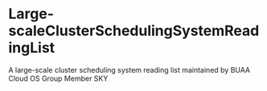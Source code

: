 # Large-scaleClusterSchedulingSystemReadingList
A large-scale cluster scheduling system reading list maintained by BUAA Cloud OS Group Member SKY
